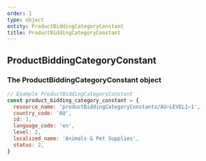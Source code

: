 ```yaml
---
order: 1
type: object
entity: ProductBiddingCategoryConstant
title: ProductBiddingCategoryConstant
---
```


## ProductBiddingCategoryConstant

### The ProductBiddingCategoryConstant object

```javascript
// Example ProductBiddingCategoryConstant
const product_bidding_category_constant = {
  resource_name: 'productBiddingCategoryConstants/AU~LEVEL1~1',
  country_code: 'AU',
  id: 1,
  language_code: 'en',
  level: 2,
  localized_name: 'Animals & Pet Supplies',
  status: 2,
}
```
